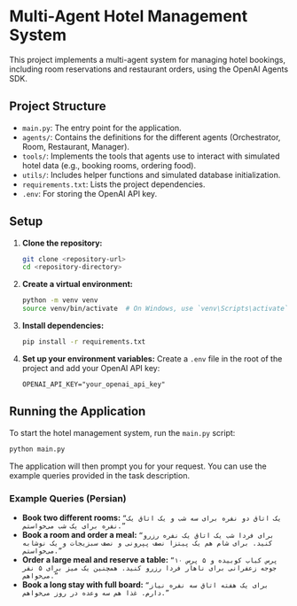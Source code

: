 # Multi-Agent Hotel Management System

This project implements a multi-agent system for managing hotel bookings, including room reservations and restaurant orders, using the OpenAI Agents SDK.

## Project Structure

- `main.py`: The entry point for the application.
- `agents/`: Contains the definitions for the different agents (Orchestrator, Room, Restaurant, Manager).
- `tools/`: Implements the tools that agents use to interact with simulated hotel data (e.g., booking rooms, ordering food).
- `utils/`: Includes helper functions and simulated database initialization.
- `requirements.txt`: Lists the project dependencies.
- `.env`: For storing the OpenAI API key.

## Setup

1.  **Clone the repository:**
    ```bash
    git clone <repository-url>
    cd <repository-directory>
    ```

2.  **Create a virtual environment:**
    ```bash
    python -m venv venv
    source venv/bin/activate  # On Windows, use `venv\Scripts\activate`
    ```

3.  **Install dependencies:**
    ```bash
    pip install -r requirements.txt
    ```

4.  **Set up your environment variables:**
    Create a `.env` file in the root of the project and add your OpenAI API key:
    ```
    OPENAI_API_KEY="your_openai_api_key"
    ```

## Running the Application

To start the hotel management system, run the `main.py` script:

```bash
python main.py
```

The application will then prompt you for your request. You can use the example queries provided in the task description.

### Example Queries (Persian)

- **Book two different rooms:**
  `“یک اتاق دو نفره برای سه شب و یک اتاق یک نفره برای یک شب می‌خواستم.”`
- **Book a room and order a meal:**
  `“برای فردا شب یک اتاق یک نفره رزرو کنید. برای شام هم یک پیتزا نصف پپرونی و نصف سبزیجات و یک نوشابه می‌خواستم.”`
- **Order a large meal and reserve a table:**
  `“۱۰ پرس کباب کوبیده و ۵ پرس جوجه زعفرانی برای ناهار فردا رزرو کنید. همچنین یک میز برای ۵ نفر می‌خواهم.”`
- **Book a long stay with full board:**
  `“برای یک هفته اتاق سه نفره نیاز دارم. غذا هم سه وعده در روز می‌خواهم.”`